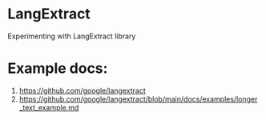# LangExtract
Experimenting with LangExtract library

# Example docs:

1. https://github.com/google/langextract
2. https://github.com/google/langextract/blob/main/docs/examples/longer_text_example.md